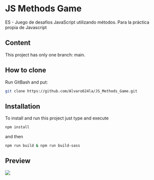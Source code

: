 # JS Methods Game
ES - Juego de desafios JavaScript utilizando métodos. Para la práctica propia de Javascript
<!-- EN - ... -->

## Content
This project has only one branch: main.

<!-- ## Demo
If you want to see the demo of this project deployed, you can visit [Demo of the project](https://c5ljgu.csb.app/) -->

## How to clone
Run GitBash and put:
```bash
git clone https://github.com/Alvaro624la/JS_Methods_Game.git
```

## Installation
To install and run this project just type and execute
```bash
npm install
```
and then
```bash
npm run build & npm run build-sass
```
## Preview
![](/preview.JPG)

<!-- ### Notes -->